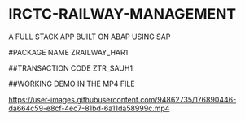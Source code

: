 # IRCTC-RAILWAY-MANAGEMENT
A FULL STACK APP BUILT ON ABAP USING SAP 


#PACKAGE NAME 
ZRAILWAY_HAR1

##TRANSACTION CODE
ZTR_SAUH1

##WORKING DEMO IN THE MP4 FILE 




https://user-images.githubusercontent.com/94862735/176890446-da664c59-e8cf-4ec7-81bd-6a11da58999c.mp4


